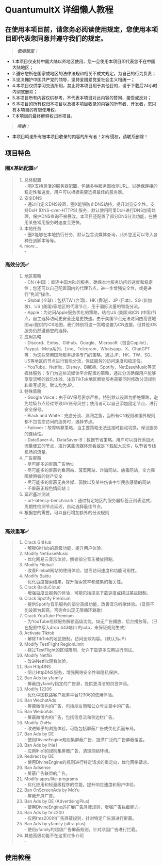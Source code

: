 # QuantumultX 详细懒人教程


## 在使用本项目前，请您务必阅读使用规定，您使用本项目即代表您同意并遵守我们的规定。
> ***使用规定：***
  - 1.本项目仅支持中国大陆以外地区使用，您一旦使用本项目即代表您不在中国大陆地区；
  - 2.遵守您所在国家或地区的法律法规和相关不成文规定，为自己的行为负责；
  - 3.坚决拥护中国共产党的领导，坚持爱国爱党爱社会主义相统一；
  - 4.本项目仅供学习交流所用，禁止将本项目用于其他目的，请于下载后24小时内彻底删除；
  - 5.本项目所有内容仅供参考，不代表本项目对此内容的赞同、接受或反对；
  - 6.本项目的所有权归本项目以及被本项目收录的内容的所有者、开发者，您只有本项目的有限使用权。
  - 7.本项目的最终解释权归本项目。
> ***鸣谢：***
  - 本项目鸣谢所有被本项目收录的内容的所有者！如有侵权，请联系删除！


## 项目特色
### 圈X基础配置✅  
   > 1. 总体配置  
     - 圈X支持灵活的服务器配置，包括多种服务器检测URL，以确保连接的稳定性和速度。用户可以根据需要选择最佳的服务器。  
   > 2. 安全DNS  
     - 通过自定义DNS设置，圈X能够防止DNS劫持，提升浏览安全性。支持DoH (DNS-over-HTTPS) 服务，默认使用阿里DoH进行DNS加密处理，保护DNS查询不被篡改。本项目还配置了部分DNS分流功能，在使用某些常用服务时速度会更快。  
   > 3. 本地任务  
     - 圈X能够在本地执行任务，默认包含流媒体查询，此外您还可以导入各种签到脚本等等。  
   > 4. more...  
     -   

### 高效分流✅  
   > 1. 地区策略  
     - CN (中国)：直连中国大陆的服务，确保本地服务访问的速度和稳定性；您还可以自己配置国内的代理节点，进一步增强安全性，或是进行“免流”操作。  
     - Global (全球)：包括TW (台湾)、HK (香港)、JP (日本)、SG (新加坡)、US (美国)等地区的代理节点，用于国际流量的智能分流。  
     - Apple：为访问Apple服务优化的策略，结合US (美国)和CN (中国)节点，自主选择访问更安全还是更快速。由于美国节点无法访问由高德地图api提供的iOS地图，我们特别将这一策略设置为CN连接，但其他iOS服务仍然遵循您的选择。  
   > 2. 应用策略  
     - Discord、Emby、Github、Google、Microsoft（包含Copilot）、Paypal、Meta系列、Line、Telegram、Whatsapp、X、ChatGPT等：为这些常用国际服务提供专门的策略，通过JP、HK、TW、SG、US等地区的节点进行智能分流，保证服务的访问速度和稳定性。  
     - YouTube、Netflix、Disney、BiliBili、Spotify、NetEaseMusic等流媒体服务：专门为这些流媒体平台配置的策略，通过分流确保用户能够享受流畅的娱乐体验。注意TikTok地区解锁服务需要同时修改分流规则和重写规则，默认均为JP。  
   > 3. 特殊策略  
     - Google Voice：由于GV保号要求严格，特别默认设置为拒绝策略，避免垃圾节点经过导致GV账号风控；使用者可以自己添加固定节点，进行安全保号。  
     - Black and White：兜底分流、漏网之鱼，当所有CN规则和国外规则都不包含您访问的服务时，选择节点。  
     - Failover：故障转移策略，当主要策略无法连接时自动切换，保证服务的连续性。  
     - DataSaver-A、DataSaver-B：数据节省策略，用户可以自行添加大流量便宜的节点，进行某些流媒体观看或是下载超大文件，以节省专线机场的流量。  
   > 4. 广告屏蔽  
     - 尽可能多的屏蔽广告地址  
     - 尽可能多的屏蔽钓鱼网站、菠菜网站、诈骗网站、病毒网站，全力保障使用者的财产安全  
     - 尽可能多的屏蔽无良外媒、邪教以及某些伤害中华民族感情的网站  
     - 不屏蔽正规色情网站 :)  
   > 5. 延迟基准测试  
     - url-latency-benchmark：通过特定地区的服务器标签正则表达式，周期性检测节点延迟，自动选择最佳节点。  
   > 6. 根据您的需要，可以自行增加额外的分流规则  
     -   

### 高效重写✅  
   > 1. Crack GitHub  
     - 解锁GitHub的高级功能，提升用户体验。  
   > 2. Modify NetEaseMusic  
     - 优化网易云音乐体验，解锁部分音乐播放限制。  
   > 3. Modify Fileball  
     - 改善Fileball网站的使用体验，提高访问速度和功能可用性。  
   > 4. Modify Baidu  
     - 优化百度搜索结果，提升搜索效率和结果的相关性。  
   > 5. Crack BaiduCloud  
     - 增强百度云服务的体验，可能包括提高下载速度或绕过某些限制。  
   > 6. Crack Spotify Premium  
     - 提供Spotify音乐服务的部分高级功能，改善音乐听歌体验。（音质不能设置为超高，否则会出现无限循环跳歌）  
   > 7. Crack YouTube Premium  
     - 为YouTube视频服务解锁高级功能，如无广告播放、后台播放等。（已在配置中写入drop 443端口 的udp，来保证规则生效）  
   > 8. Activate Tiktok  
     - 解除TikTok的地区限制，访问全球内容。（默认为JP）  
   > 9. Modify TestFlight RegionLimit  
     - 绕过TestFlight的区域限制，允许下载更多应用进行测试。  
   > 10. Modify Netflix  
     - 改进Netflix观看体验。  
   > 11. Ban HttpDNS  
     - 阻止HttpDNS服务，增强网络安全性和隐私保护。  
   > 12. Ban Ads by yfamily  
     - 屏蔽由yfamily指定的广告源，提供更清洁的浏览体验。  
   > 13. Modify 12306  
     - 优化中国铁路客户服务平台12306的使用体验。  
   > 14. Ban WechatAds  
     - 屏蔽微信内的广告，包括朋友圈和公众号文章中的广告。  
   > 15. Ban WeiboAds  
     - 屏蔽微博内的广告，包括信息流和侧边栏广告。  
   > 16. Modify ZhiHu  
     - 改进知乎的浏览体验，可能包括屏蔽广告或优化页面布局。  
   > 17. Ban Ads by DE  
     - 使用DivineEngine规则集屏蔽广告，提供广泛的广告屏蔽覆盖。  
   > 18. Ban Ads by lhie1  
     - 应用lhie1的规则集屏蔽广告，清理网络环境。  
   > 19. Redirect by DE  
     - 使用DivineEngine的规则进行特定请求的重定向，优化网络请求。  
   > 20. Ban Adsense  
     - 屏蔽广告联盟的广告。  
   > 21. Modify apps/lite-programs  
     - 优化应用和轻量级程序的性能，提升响应速度和用户体验。  
   > 22. Ban OnScreenAds by MoYu  
     - 屏蔽开屏广告。  
   > 23. Ban Ads by DE (AdvertisingPlus)  
     - 使用DivineEngine的扩展广告屏蔽规则，增强广告拦截能力。  
   > 24. Ban Ads by fmz200  
     - 应用fmz200的广告屏蔽规则，针对特定广告源进行屏蔽。  
   > 25. Ban Ads by yfamily (ultra plus)  
     - 使用yfamily的超级广告屏蔽规则，针对顽固广告进行拦截。  
   > 26. 其他高级功能不在这里过多介绍  
     -   




## 使用教程  
